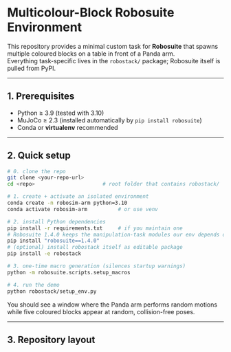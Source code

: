 # Multicolour-Block Robosuite Environment

This repository provides a minimal custom task for **Robosuite** that spawns
multiple coloured blocks on a table in front of a Panda arm.  
Everything task-specific lives in the `robostack/` package; Robosuite itself is
pulled from PyPI.

---

## 1.  Prerequisites
* Python ≥ 3.9 (tested with 3.10)
* MuJoCo ≥ 2.3 (installed automatically by `pip install robosuite`)
* Conda or **virtualenv** recommended

---

## 2.  Quick setup

```bash
# 0. clone the repo
git clone <your-repo-url>
cd <repo>                      # root folder that contains robostack/

# 1. create + activate an isolated environment
conda create -n robosim-arm python=3.10
conda activate robosim-arm          # or use venv

# 2. install Python dependencies
pip install -r requirements.txt     # if you maintain one
# Robosuite 1.4.0 keeps the manipulation-task modules our env depends on
pip install "robosuite==1.4.0"
# (optional) install robostack itself as editable package
pip install -e robostack

# 3. one-time macro generation (silences startup warnings)
python -m robosuite.scripts.setup_macros

# 4. run the demo
python robostack/setup_env.py
```

You should see a window where the Panda arm performs random motions while
five coloured blocks appear at random, collision-free poses.

---

## 3.  Repository layout

